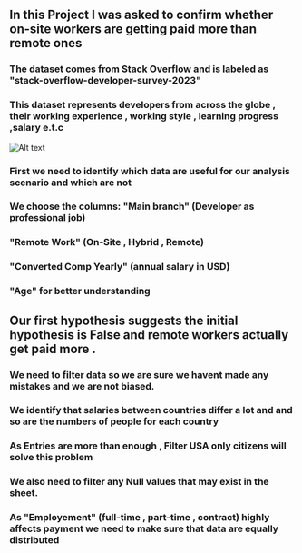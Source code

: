 ## In this Project I was asked to confirm whether on-site workers are getting paid more than remote ones
### The dataset comes from Stack Overflow and is labeled as "stack-overflow-developer-survey-2023"
### This dataset represents developers from across the globe , their working experience , working style , learning progress  ,salary e.t.c

![Alt text](relative/path/to/image.png)

### First we need to identify which  data are useful for our analysis scenario and which are not





### We choose the columns:   "Main branch" (Developer as professional job)

### "Remote Work" (On-Site , Hybrid , Remote)

### "Converted Comp Yearly" (annual salary in USD)

### "Age" for better understanding 



## Our first hypothesis suggests the initial hypothesis is False and remote workers actually get paid more .
### We need to filter data so we are sure we havent made any mistakes and we are not biased. 
### We identify that salaries between countries differ a lot and and so are the numbers of people for each country 
### As Entries are more than enough , Filter USA only citizens will solve this problem 
### We also need to filter any  Null values that may exist in the sheet. 
### As "Employement" (full-time , part-time , contract) highly affects  payment we need to make sure that data are equally distributed

